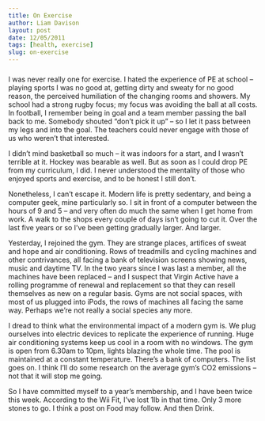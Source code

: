 ```yaml
---
title: On Exercise
author: Liam Davison
layout: post
date: 12/05/2011
tags: [health, exercise]
slug: on-exercise
---
```

#####
I was never really one for exercise. I hated the experience of PE at school – playing sports I was no good at, getting dirty and sweaty for no good reason, the perceived humiliation of the changing rooms and showers. My school had a strong rugby focus; my focus was avoiding the ball at all costs. In football, I remember being in goal and a team member passing the ball back to me. Somebody shouted “don’t pick it up” – so I let it pass between my legs and into the goal. The teachers could never engage with those of us who weren’t that interested.
 
I didn’t mind basketball so much – it was indoors for a start, and I wasn’t terrible at it. Hockey was bearable as well. But as soon as I could drop PE from my curriculum, I did. I never understood the mentality of those who enjoyed sports and exercise, and to be honest I still don’t.
 
Nonetheless, I can’t escape it. Modern life is pretty sedentary, and being a computer geek, mine particularly so. I sit in front of a computer between the hours of 9 and 5 – and very often do much the same when I get home from work. A walk to the shops every couple of days isn’t going to cut it. Over the last five years or so I’ve been getting gradually larger. And larger.
 
Yesterday, I rejoined the gym. They are strange places, artifices of sweat and hope and air conditioning. Rows of treadmills and cycling machines and other contrivances, all facing a bank of television screens showing news, music and daytime TV. In the two years since I was last a member, all the machines have been replaced – and I suspect that Virgin Active have a rolling programme of renewal and replacement so that they can resell themselves as new on a regular basis. Gyms are not social spaces, with most of us plugged into iPods, the rows of machines all facing the same way. Perhaps we’re not really a social species any more.
 
I dread to think what the environmental impact of a modern gym is. We plug ourselves into electric devices to replicate the experience of running. Huge air conditioning systems keep us cool in a room with no windows. The gym is open from 6.30am to 10pm, lights blazing the whole time. The pool is maintained at a constant temperature. There’s a bank of computers. The list goes on. I think I’ll do some research on the average gym’s CO2 emissions – not that it will stop me going.
 
So I have committed myself to a year’s membership, and I have been twice this week. According to the Wii Fit, I’ve lost 1lb in that time. Only 3 more stones to go. I think a post on Food may follow. And then Drink.